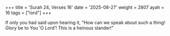 +++
title = 'Surah 24, Verses 16'
date = '2025-08-27'
weight = 2807
ayah = 16
tags = ["lord"]
+++

If only you had said upon hearing it, “How can we speak about such a thing! Glory be to You ˹O Lord˺! This is a heinous slander!”